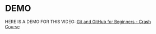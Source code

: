# DEMO
HERE IS A DEMO FOR THIS VIDEO: [Git and GitHub for Beginners - Crash Course](https://www.youtube.com/watch?v=RGOj5yH7evk&t=425s)
